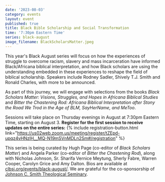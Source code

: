 ```yaml
---
date: '2023-08-03'
category: events
layout: event
published: true
title: Black Bible Scholarship and Social Transformation
time: '7:30pm Eastern Time'
series: black-august
image_filename: BlackScholarsMatter.jpeg
---
```

This year's Black August series will focus on how the experiences of struggle to overcome racism, slavery and mass incarceration have informed Black/Africana biblical interpretation, and how Black scholars are using the understanding embedded in these experiences to reshape the field of biblical scholarship. Speakers include Rodney Sadler, Shively T.J. Smith and Ronald Charles, with more to be announced.

As part of this journey, we will engage with selections from the books _Black Scholars Matter: Visions, Struggles, and Hopes in Africana Biblical Studies_ and _Bitter the Chastening Rod: Africana Biblical Interpretation after Stony the Road We Trod in the Age of BLM, SayHerName, and MeToo_.

Sessions will take place on Thursday evenings in August at 7:30pm Eastern Time, starting on August 3. **Register for the first session to receive updates on the entire series:** {% include registration-button.html link="https://us02web.zoom.us/meeting/register/tZEpd-upqz4vHNzlH__MQ-N19mSVnMDLn2Sm#/registration" %}

This series is being curated by Hugh Page (co-editor of _Black Scholars Matter_) and Angela Parker (co-editor of _Bitter the Chastening Rod_), along with Nicholas Johnson, Sr. Sharifa Vernice Meytung, Sherly Fabre, Warren Cooper, Carolyn Grice and Amy Dalton. Bios are available at [clbsj.org/events/black-august/](https://clbsj.org/events/black-august/). We are grateful for the co-sponsorship of [Johnson C. Smith Theological Seminary](https://www.jcsts.org/).
